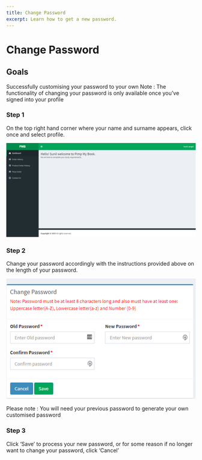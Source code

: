 ```yaml
---
title: Change Password
excerpt: Learn how to get a new password.
---
```


# Change Password

## Goals

Successfully customising your password to your own
Note : The functionality of changing your password is only available once you’ve signed into your profile

### Step 1

On the top right hand corner where your name and surname appears, click once and select profile.

![blog_img](../uploads/change-password/change_password_step1.png)

### Step 2

Change your password accordingly with the instructions provided above on the length of your password.

![blog_img](../uploads/change-password/change_password_step2.png)

Please note : You will need your previous password to generate your own customised password

### Step 3

Click ‘Save’ to process your new password, or for some reason if no longer want to change your password, click ‘Cancel’

